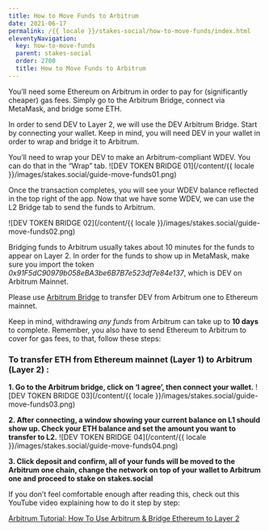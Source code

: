 ```yaml
---
title: How to Move Funds to Arbitrum
date: 2021-06-17
permalink: /{{ locale }}/stakes-social/how-to-move-funds/index.html
eleventyNavigation:
  key: how-to-move-funds
  parent: stakes-social
  order: 2700
  title: How to Move Funds to Arbitrum
---
```


You’ll need some Ethereum on Arbitrum in order to pay for (significantly cheaper) gas fees. Simply go to the Arbitrum Bridge, connect via MetaMask, and bridge some ETH.

In order to send DEV to Layer 2, we will use the DEV Arbitrum Bridge. Start by connecting your wallet. Keep in mind, you will need DEV in your wallet in order to wrap and bridge it to Arbitrum.

You’ll need to wrap your DEV to make an Arbitrum-compliant WDEV. You can do that in the “Wrap” tab.
![DEV TOKEN BRIDGE 01](/content/{{ locale }}/images/stakes.social/guide-move-funds01.png)

Once the transaction completes, you will see your WDEV balance reflected in the top right of the app. Now that we have some WDEV, we can use the L2 Bridge tab to send the funds to Arbitrum.

![DEV TOKEN BRIDGE 02](/content/{{ locale }}/images/stakes.social/guide-move-funds02.png)

Bridging funds to Arbitrum usually takes about 10 minutes for the funds to appear on Layer 2.
In order for the funds to show up in MetaMask, make sure you import the token _0x91F5dC90979b058eBA3be6B7B7e523df7e84e137_, which is DEV on Arbitrum Mainnet.

Please use [Arbitrum Bridge](https://bridge.arbitrum.io/) to transfer DEV from Arbitrum one to Ethereum mainnet.

Keep in mind, withdrawing _any funds_ from Arbitrum can take up to **10 days** to complete.
Remember, you also have to send Ethereum to Arbitrum to cover for gas fees, to that, follow these steps:

### To transfer ETH from Ethereum mainnet (Layer 1) to Arbitrum (Layer 2) :

**1. Go to the Arbitrum bridge, click on ‘I agree’, then connect your wallet.**
![DEV TOKEN BRIDGE 03](/content/{{ locale }}/images/stakes.social/guide-move-funds03.png)

**2. After connecting, a window showing your current balance on L1 should show up. Check your ETH balance and set the amount you want to transfer to L2.**
![DEV TOKEN BRIDGE 04](/content/{{ locale }}/images/stakes.social/guide-move-funds04.png)

**3. Click deposit and confirm, all of your funds will be moved to the Arbitrum one chain, change the network on top of your wallet to Arbitrum one and proceed to stake on stakes.social**

If you don’t feel comfortable enough after reading this, check out this YouTube video explaining how to do it step by step:

[Arbitrum Tutorial: How To Use Arbitrum & Bridge Ethereum to Layer 2](https://www.youtube.com/watch?v=IxAC5Kg8B4U)
